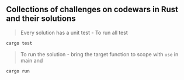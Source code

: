 ## Collections of challenges on codewars in Rust and their solutions

> Every solution has a unit test - To run all test

  ```sh
  cargo test
  ```

> To run the solution - bring the target function to scope with `use` in main and

  ```sh
  cargo run
  ```